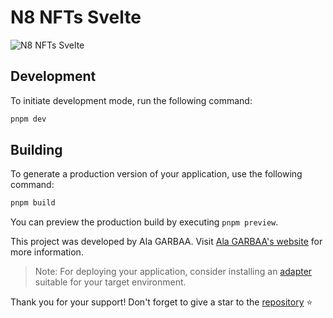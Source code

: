 # N8 NFTs Svelte

![N8 NFTs Svelte](https://github.com/ala-garbaa-pro/n8-nfts-svelte/assets/79337368/b40f44eb-23be-49a7-b15f-26f77ad2f3db)

## Development

To initiate development mode, run the following command:

```bash
pnpm dev
```

## Building

To generate a production version of your application, use the following command:

```bash
pnpm build
```

You can preview the production build by executing `pnpm preview`.

This project was developed by Ala GARBAA. Visit [Ala GARBAA's website](https://www.alagarbaa.com/) for more information.

> Note: For deploying your application, consider installing an [adapter](https://kit.svelte.dev/docs/adapters) suitable for your target environment.

Thank you for your support! Don't forget to give a star to the [repository](https://github.com/ala-garbaa-pro/n8-nfts-svelte) ⭐️
